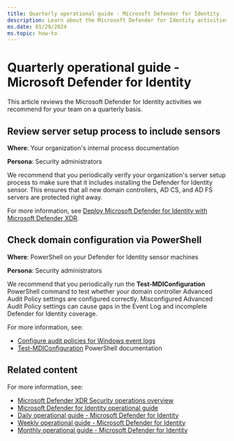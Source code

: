 ```yaml
---
title: Quarterly operational guide - Microsoft Defender for Identity
description: Learn about the Microsoft Defender for Identity activities that we recommend for your team on a quarterly basis.
ms.date: 01/29/2024
ms.topic: how-to
---
```


# Quarterly operational guide - Microsoft Defender for Identity

This article reviews the Microsoft Defender for Identity activities we recommend for your team on a quarterly basis.

## Review server setup process to include sensors

**Where**: Your organization's internal process documentation

**Persona**: Security administrators

We recommend that you periodically verify your organization's server setup process to make sure that it includes installing the Defender for Identity sensor. This ensures that all new domain controllers, AD CS, and AD FS servers are protected right away.

For more information, see [Deploy Microsoft Defender for Identity with Microsoft Defender XDR](../deploy/deploy-defender-identity.md).

## Check domain configuration via PowerShell

**Where**: PowerShell on your Defender for Identity sensor machines

**Persona**: Security administrators

We recommend that you periodically run the **Test-MDIConfiguration** PowerShell command to test whether your domain controller Advanced Audit Policy settings are configured correctly. Misconfigured Advanced Audit Policy settings can cause gaps in the Event Log and incomplete Defender for Identity coverage.

For more information, see:

- [Configure audit policies for Windows event logs](../deploy/configure-windows-event-collection.md)
- [Test-MDIConfiguration](/powershell/module/defenderforidentity/test-mdiconfiguration) PowerShell documentation


## Related content

For more information, see:

- [Microsoft Defender XDR Security operations overview](/security/operations/overview)
- [Microsoft Defender for Identity operational guide](ops-guide.md)
- [Daily operational guide - Microsoft Defender for Identity](ops-guide-daily.md)
- [Weekly operational guide - Microsoft Defender for Identity](ops-guide-weekly.md)
- [Monthly operational guide - Microsoft Defender for Identity](ops-guide-monthly.md)
